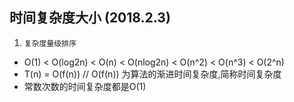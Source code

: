 ## 时间复杂度大小 (2018.2.3)
1. `复杂度量级排序`
* O(1) < O(log2n) < O(n) < O(nlog2n) < O(n^2) <  O(n^3) < O(2^n)
* T(n) = O(f(n))    // O(f(n)) 为算法的渐进时间复杂度,简称时间复杂度
* 常数次数的时间复杂度都是O(1)